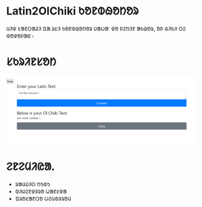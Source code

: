# Latin2OlChiki ᱠᱚᱱᱵᱷᱚᱴᱚᱨ
ᱢᱤᱫ ᱥᱟᱱᱛᱟᱲᱤ ᱯᱟᱹᱨᱥᱤ ᱠᱚᱱᱵᱷᱚᱴᱚᱨ ᱡᱟᱦᱟᱸ ᱫᱚ ᱞᱮᱴᱤᱱ ᱟᱠᱷᱚᱨ, ᱚᱞ ᱪᱤᱠᱤ ᱛᱮ ᱵᱚᱫᱚᱞᱟᱭ ᱾

# ᱥᱠᱨᱤᱱᱥᱚᱴ

![ᱥᱚᱱᱛᱟᱲᱤ ᱠᱚᱱᱵᱷᱚᱴᱚᱨ](./resource/screenshot.png)

# ᱮᱱᱮᱢᱤᱭᱟᱹ
* ᱨᱟᱢᱡᱤᱛ ᱴᱩᱰᱩ
* ᱵᱤᱡᱮᱱᱫᱽᱨᱚ ᱦᱟᱱᱥᱫᱟ
* ᱯᱨᱚᱥᱟᱱᱛᱚ ᱦᱮᱢᱵᱽᱨᱚᱢ
